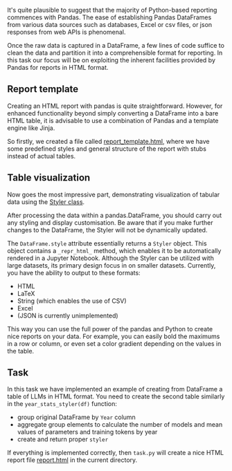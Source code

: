 It's quite plausible to suggest that the majority of Python-based reporting commences with Pandas. 
The ease of establishing Pandas DataFrames from various data sources such as databases, Excel or csv files, or 
json responses from web APIs is phenomenal. 

Once the raw data is captured in a DataFrame, a few lines of code suffice to clean the data and partition it 
into a comprehensible format for reporting. In this task our focus will be on exploiting the inherent facilities 
provided by Pandas for reports in HTML format.

## Report template
Creating an HTML report with pandas is quite straightforward.
However, for enhanced functionality beyond simply converting a DataFrame into 
a bare HTML table, it is advisable to use a combination of 
Pandas and a template engine like Jinja.
 
So firstly, we created a file called [report_template.html](report_template.html), 
where we have some predefined styles and general structure of the report with
stubs instead of actual tables.

## Table visualization
Now goes the most impressive part, demonstrating visualization of 
tabular data using the [Styler class](https://pandas.pydata.org/docs/user_guide/style.html).

After processing the data within a pandas.DataFrame, you should carry out any 
styling and display customisation. Be aware that if you make further changes 
to the DataFrame, the Styler will not be dynamically updated. 

The `DataFrame.style` attribute essentially returns a `Styler` object. 
This object contains a `_repr_html_` method, which enables it to be automatically rendered 
in a Jupyter Notebook.
Although the Styler can be utilized with large datasets, 
its primary design focus in on smaller datasets. 
Currently, you have the ability to output to these formats:
 * HTML
 * LaTeX
 * String (which enables the use of CSV)
 * Excel
 * (JSON is currently unimplemented)

This way you can use the full power of the pandas and Python to create nice reports on your data. 
For example, you can easily bold the maximums in a row or column, or even set a color gradient 
depending on the values in the table.

## Task
In this task we have implemented an example of creating from DataFrame 
a table of LLMs in HTML format. You need to create the second table similarly in 
the `year_stats_styler(df)` function:
 * group original DataFrame by `Year` column
 * aggregate group elements to calculate the number of models and mean values of parameters and training tokens by year
 * create and return proper `styler`

If everything is implemented correctly, 
then `task.py` will create a nice HTML report file [report.html](report.html) 
in the current directory.
